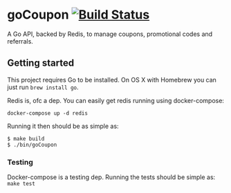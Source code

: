 # goCoupon [![Build Status][1]][2]

[1]: https://travis-ci.org/gabrielerzinger/goCoupon.svg?branch=master
[2]: https://travis-ci.org/gabrielerzinger/goCoupon

A Go API, backed by Redis, to manage coupons, promotional codes and referrals.

## Getting started

This project requires Go to be installed. On OS X with Homebrew you can just run `brew install go`.

Redis is, ofc a dep. You can easily get redis running using docker-compose:

```console
docker-compose up -d redis
```

Running it then should be as simple as:

```console
$ make build
$ ./bin/goCoupon
```

### Testing

Docker-compose is a testing dep. Running the tests should be simple as:
``make test``
